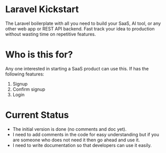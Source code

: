 # Laravel Kickstart

The Laravel boilerplate with all you need to build your SaaS, AI tool, or any other web app or REST API backend. Fast track your idea to production without wasting time on repetitive features. 

# Who is this for?
Any one interested in starting a SaaS product can use this. 
If has the following features:
1. Signup
2. Confirm signup
3. Login

# Current Status
- The initial version is done (no comments and doc yet).
- I need to add comments in the code for easy understanding but if you are someone who does not need it then go ahead and use it.
- I need to write documentation so that developers can use it easily.

